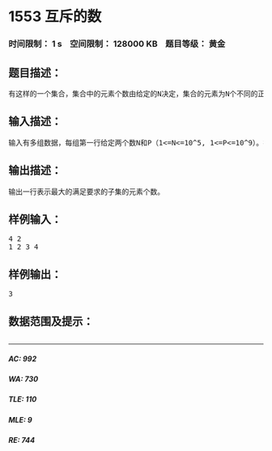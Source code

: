 # 1553 互斥的数   
### 时间限制： 1 s&nbsp;&nbsp;&nbsp;&nbsp;空间限制： 128000 KB&nbsp;&nbsp;&nbsp;&nbsp;题目等级： 黄金  
## 题目描述：  

<pre>
有这样的一个集合，集合中的元素个数由给定的N决定，集合的元素为N个不同的正整数，一旦集合中的两个数x,y满足y = P*x，那么就认为x,y这两个数是互斥的，现在想知道给定的一个集合的最大子集满足两两之间不互斥。
</pre>
  
  
## 输入描述：  

<pre>
输入有多组数据，每组第一行给定两个数N和P（1<=N<=10^5, 1<=P<=10^9）。接下来一行包含N个不同正整数ai（1<=ai<=10^9）。
</pre>
  
  
## 输出描述：  

<pre>
输出一行表示最大的满足要求的子集的元素个数。
</pre>
  
  
## 样例输入：  

<pre>
4 2
1 2 3 4
</pre>
  
  
## 样例输出：  

<pre>
3
</pre>
  
  
## 数据范围及提示：  

<pre>
</pre>
  
  
***  

##### AC: 992  
##### WA: 730  
##### TLE: 110  
##### MLE: 9  
##### RE: 744  
